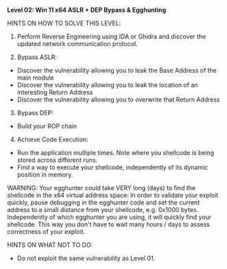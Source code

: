 **Level 02: Win 11 x64 ASLR + DEP Bypass & Egghunting**

HINTS ON HOW TO SOLVE THIS LEVEL:
1. Perform Reverse Engineering using IDA or Ghidra and discover the updated network communication protocol.

2. Bypass ASLR:
- Discover the vulnerability allowing you to leak the Base Address of the main module
- Discover the vulnerability allowing you to leak the location of an interesting Return Address
- Discover the vulnerability allowing you to overwrite that Return Address

3. Bypass DEP:
- Build your ROP chain 

4. Achieve Code Execution:
- Run the application multiple times. Note where you shellcode is being stored across different runs.
- Find a way to execute your shellcode, independently of its dynamic position in memory.

WARNING: Your egghunter could take VERY long (days) to find the shellcode in the x64 virtual address space:
In order to validate your exploit quickly, pause debugging in the egghunter code and set the current address to a small distance from your shellcode, e.g. 0x1000 bytes.
Independently of which egghunter you are using, it will quickly find your shellcode. This way you don't have to wait many hours / days to assess correctness of your exploit.

HINTS ON WHAT NOT TO DO:
- Do not exploit the same vulnerability as Level 01.
